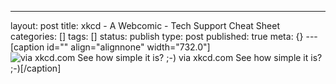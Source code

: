 ---
layout: post
title: xkcd - A Webcomic - Tech Support Cheat Sheet
categories: []
tags: []
status: publish
type: post
published: true
meta: {}
---[caption id="" align="alignnone" width="732.0"]
![via xkcd.com See how simple it is? ;-)](/squarespace_images/static_50d2902fe4b0959a0871a12c_50d29312e4b04687d9db341b_50d29313e4b04687d9db349c_1355977494579__img.png_) via xkcd.com See how simple it is? ;-)[/caption]
